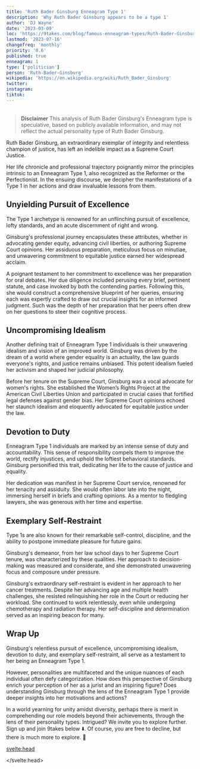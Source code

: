 ```yaml
---
title: 'Ruth Bader Ginsburg Enneagram Type 1'
description: 'Why Ruth Bader Ginsburg appears to be a type 1'
author: 'DJ Wayne'
date: '2023-03-09'
loc: 'https://9takes.com/blog/famous-enneagram-types/Ruth-Bader-Ginsburg'
lastmod: '2023-07-16'
changefreq: 'monthly'
priority: '0.6'
published: true
enneagram: 1
type: ['politician']
person: 'Ruth-Bader-Ginsburg'
wikipedia: 'https://en.wikipedia.org/wiki/Ruth_Bader_Ginsburg'
twitter:
instagram:
tiktok:
---
```


<script>
	import  PopCard  from "$lib/components/atoms/PopCard.svelte";
</script>
<div
	style="display: flex;
    justify-content: center;
    margin: 1rem 0;
	"
>
	<PopCard
		image={`/types/1s/${'Ruth-Bader-Ginsburg'}.webp`}
		showIcon={false}
		enneagramType="1"
		displayText="Ruth Bader Ginsburg"
		subtext=""
	/>
</div>

> **Disclaimer** This analysis of Ruth Bader Ginsburg's Enneagram type is speculative, based on publicly available information, and may not reflect the actual personality type of Ruth Bader Ginsburg.

<p class="firstLetter">Ruth Bader Ginsburg, an extraordinary exemplar of integrity and relentless champion of justice, has left an indelible impact as a Supreme Court Justice.</p>

Her life chronicle and professional trajectory poignantly mirror the principles intrinsic to an Enneagram Type 1, also recognized as the Reformer or the Perfectionist. In the ensuing discourse, we decipher the manifestations of a Type 1 in her actions and draw invaluable lessons from them.

## Unyielding Pursuit of Excellence

The Type 1 archetype is renowned for an unflinching pursuit of excellence, lofty standards, and an acute discernment of right and wrong.

Ginsburg's professional journey encapsulates these attributes, whether in advocating gender equity, advancing civil liberties, or authoring Supreme Court opinions. Her assiduous preparation, meticulous focus on minutiae, and unwavering commitment to equitable justice earned her widespread acclaim.

A poignant testament to her commitment to excellence was her preparation for oral debates. Her due diligence included perusing every brief, pertinent statute, and case invoked by both the contending parties. Following this, she would construct a comprehensive blueprint of her queries, ensuring each was expertly crafted to draw out crucial insights for an informed judgment. Such was the depth of her preparation that her peers often drew on her questions to steer their cognitive process.

## Uncompromising Idealism

Another defining trait of Enneagram Type 1 individuals is their unwavering idealism and vision of an improved world. Ginsburg was driven by the dream of a world where gender equality is an actuality, the law guards everyone's rights, and justice remains unbiased. This potent idealism fueled her activism and shaped her judicial philosophy.

Before her tenure on the Supreme Court, Ginsburg was a vocal advocate for women's rights. She established the Women’s Rights Project at the American Civil Liberties Union and participated in crucial cases that fortified legal defenses against gender bias. Her Supreme Court opinions echoed her staunch idealism and eloquently advocated for equitable justice under the law.

## Devotion to Duty

Enneagram Type 1 individuals are marked by an intense sense of duty and accountability. This sense of responsibility compels them to improve the world, rectify injustices, and uphold the loftiest behavioral standards. Ginsburg personified this trait, dedicating her life to the cause of justice and equality.

Her dedication was manifest in her Supreme Court service, renowned for her tenacity and assiduity. She would often labor late into the night, immersing herself in briefs and crafting opinions. As a mentor to fledgling lawyers, she was generous with her time and expertise.

## Exemplary Self-Restraint

Type 1s are also known for their remarkable self-control, discipline, and the ability to postpone immediate pleasure for future gains.

Ginsburg's demeanor, from her law school days to her Supreme Court tenure, was characterized by these qualities. Her approach to decision-making was measured and considerate, and she demonstrated unwavering focus and composure under pressure.

Ginsburg's extraordinary self-restraint is evident in her approach to her cancer treatments. Despite her advancing age and multiple health challenges, she resisted relinquishing her role in the Court or reducing her workload. She continued to work relentlessly, even while undergoing chemotherapy and radiation therapy. Her self-discipline and determination served as an inspiring beacon for many.

## Wrap Up

Ginsburg's relentless pursuit of excellence, uncompromising idealism, devotion to duty, and exemplary self-restraint, all serve as a testament to her being an Enneagram Type 1.

However, personalities are multifaceted and the unique nuances of each individual often defy categorization. How does this perspective of Ginsburg enrich your perception of her as a jurist and an inspiring figure? Does understanding Ginsburg through the lens of the Enneagram Type 1 provide deeper insights into her motivations and actions?

In a world yearning for unity amidst diversity, perhaps there is merit in comprehending our role models beyond their achievements, through the lens of their personality types. Intrigued? We invite you to explore further. Sign up and join 9takes below ⬇️. Of course, you are free to decline, but there is much more to explore. 🚀

<svelte:head>

<script type="application/ld+json">
{
  "@context": "http://schema.org",
  "@graph": [
    {
      "@type": "Article",
      "articleBody": "Dive into the personality traits of Ruth Bader Ginsburg through the lens of the Enneagram Type 1. Known for her stringent pursuit of justice, commitment to principles, and unwavering self-discipline, Ginsburg exhibits many features of Type 1 personalities. The article covers multiple facets of Ginsburg's life and career, which exhibit her Type 1 characteristics, including her legal legacy, feminist advocacy, and landmark rulings.",
      "creator": {
        "@type": "Person",
        "name": "DJ Wayne",
        "sameAs": ["https://www.instagram.com/djwayne3/", "https://www.youtube.com/@djwayne3", "https://www.linkedin.com/in/davidtwayne/", "https://twitter.com/djwayne3"
        ]
      },
      "author": {
        "@type": "Person",
        "name": "DJ Wayne",
        "sameAs": ["https://www.instagram.com/djwayne3/", "https://www.youtube.com/@djwayne3", "https://www.linkedin.com/in/davidtwayne/", "https://twitter.com/djwayne3"
        ]
      },
      "dateModified": {
        "@type": "Date",
        "@value": "2023-03-09"
      },
      "datePublished": {
        "@type": "Date",
        "@value": "2023-07-15"
      },
      "description": "This blog post scrutinizes the reasons why Ruth Bader Ginsburg might be an Enneagram Type 1. It sheds light on her personality traits, motivations, struggles, and how these aspects might be interlinked with the fundamental characteristics of a Type 1.",
      "headline": "Dissecting Ruth Bader Ginsburg: A Deep Dive into Her Enneagram Type 1 Personality",
      "image": {
        "@type": "ImageObject",
        "height": 900,
        "url": "https://9takes.com/types/1s/Ruth-Bader-Ginsburg.webp",
        "width": 900
      },
      "mainEntityOfPage": {
        "@id": "https://9takes.com/blog/famous-enneagram-types/Ruth-Bader-Ginsburg",
        "@type": "WebPage"
      },
      "mentions": {
        "@type": "Person",
        "name": "Ruth Bader Ginsburg",
        "sameAs": ["https://en.wikipedia.org/wiki/Ruth_Bader_Ginsburg"]
      },
      "publisher": {
        "@type": "Organization",
        "sameAs": ["https://www.instagram.com/9takesdotcom/", "https://twitter.com/9takesdotcom"],
        "name": "9takes",
        "logo": {
          "@type": "ImageObject",
          "url": "https://9takes.com/brand/darkRubix.png",
          "width": 600,
          "height": 60
        }
      }
    },
    {
      "@type": "FAQPage",
      "mainEntity": [
        {
          "@type": "Question",
          "acceptedAnswer": {
            "@type": "Answer",
            "text": "Ruth Bader Ginsburg demonstrates several traits commonly associated with Enneagram Type 1 personalities, such as strict adherence to principles, a strong sense of justice, and remarkable self-discipline. These attributes are rooted in her pursuit of fairness and equality, which is a core motivation for Type 1 individuals."
          },
          "name": "Why is Ruth Bader Ginsburg considered an Enneagram Type 1?"
        },
        {
          "@type": "Question",
          "acceptedAnswer": {
            "@type": "Answer",
            "text": "Ginsburg's groundbreaking legal legacy, feminist advocacy, and impactful rulings demonstrate her Type 1 traits. Moreover, her unwavering dedication to her principles and enduring self-discipline reflect the strengths and growth potential of Type 1 individuals."
          },
          "name": "What are some examples of Ruth Bader Ginsburg's Type 1 characteristics?"
        },
        {
          "@type": "Question",
          "acceptedAnswer": {
            "@type": "Answer",
            "text": "Ruth Bader Ginsburg was known for her strong, resilient, and principled personality. She was a champion for justice, equality, and women's rights. However, to fully understand her personality, one must study her life's work and her public service."
          },
          "name": "What was Ruth Bader Ginsburg's personality like?"
        },
        {
          "@type": "Question",
          "acceptedAnswer": {
            "@type": "Answer",
            "text": "Based on public information and her life's work, Ruth Bader Ginsburg can be categorized as an Enneagram type 1, also known as The Reformer. This Enneagram type is principled, purposeful, self-controlled, and perfectionistic. These traits were clearly reflected in Ginsburg's lifelong dedication to justice and equality."
          },
          "name": "What is Ruth Bader Ginsburg's Enneagram type?"
        }
      ]
    }
  ]
}
</script>

</svelte:head>
